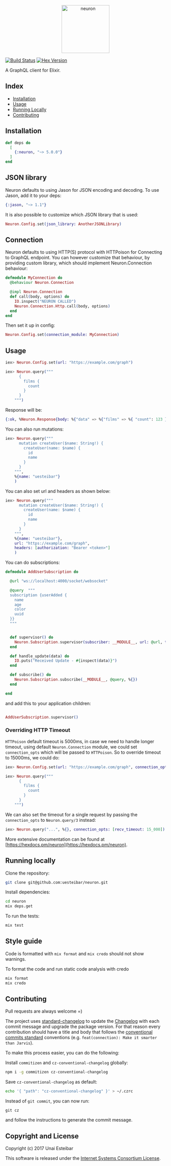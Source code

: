 <p align="center"><img src="assets/horizontal.png" alt="neuron" height="150px"></p>

[![Build Status](https://travis-ci.org/uesteibar/neuron.svg?branch=master)](https://travis-ci.org/uesteibar/neuron)
[![Hex Version](https://img.shields.io/hexpm/v/neuron.svg)](https://hex.pm/packages/neuron)

A GraphQL client for Elixir.

## Index

- [Installation](#installation)
- [Usage](#usage)
- [Running Locally](#running-locally)
- [Contributing](#contributing)

## Installation

```elixir
def deps do
  [
    {:neuron, "~> 5.0.0"}
  ]
end
```

## JSON library

Neuron defaults to using Jason for JSON encoding and decoding. To use Jason, add it to your deps:

```elixir
{:jason, "~> 1.1"}
```

It is also possible to customize which JSON library that is used:

```elixir
Neuron.Config.set(json_library: AnotherJSONLibrary)
```

## Connection

Neuron defaults to using HTTP(S) protocol with HTTPoison for Connecting to GraphQL endpoint. You can however customize that behaviour, by providing custom library, which should implement Neuron.Connection behaviour:

```elixir
defmodule MyConnection do
  @behaviour Neuron.Connection

  @impl Neuron.Connection
  def call(body, options) do
    IO.inspect("NEURON CALLED")
    Neuron.Connection.Http.call(body, options)
  end
end
```

Then set it up in config:

```elixir
Neuron.Config.set(connection_module: MyConnection)
```

## Usage

```elixir
iex> Neuron.Config.set(url: "https://example.com/graph")

iex> Neuron.query("""
      {
        films {
          count
        }
      }
    """)
```

Response will be:

```elixir
{:ok, %Neuron.Response{body: %{"data" => %{"films" => %{ "count": 123 }}}, status_code: 200, headers: []}}
```

You can also run mutations:

```elixir
iex> Neuron.query("""
      mutation createUser($name: String!) {
        createUser(name: $name) {
          id
          name
        }
      }
    """,
    %{name: "uesteibar"}
    )
```

You can also set url and headers as shown below:

```elixir
iex> Neuron.query("""
      mutation createUser($name: String!) {
        createUser(name: $name) {
          id
          name
        }
      }
    """,
    %{name: "uesteibar"},
    url: "https://example.com/graph",
    headers: [authorization: "Bearer <token>"]
    )
```

You can do subscriptions:

```elixir
defmodule AddUserSubscription do

  @url "ws://localhost:4000/socket/websocket"

  @query  """
  subscription {userAdded {
    name
    age
    color
    uuid
  }}
  """


  def supervisor() do
    Neuron.Subscription.supervisor(subscriber: __MODULE__, url: @url, token: "")
  end

  def handle_update(data) do
    IO.puts("Received Update - #{inspect(data)}")
  end

  def subscribe() do
    Neuron.Subscription.subscribe(__MODULE__, @query, %{})
  end

end

```

and add this to your application children:

```elixir

AddUserSubscription.supervisor()

```

### Overriding HTTP Timeout
`HTTPoison` default timeout is 5000ms, in case we need to handle longer timeout, using default `Neuron.Connection` module, we could set `connection_opts` which will be passed to `HTTPoison`. So to override timeout to 15000ms, we could do:

```elixir
iex> Neuron.Config.set(url: "https://example.com/graph", connection_opts: [recv_timeout: 15_000])

iex> Neuron.query("""
      {
        films {
          count
        }
      }
    """)
```

We can also set the timeout for a single request by passing the `connection_opts` to `Neuron.query/3` instead:

```elixir
iex> Neuron.query("...", %{}, connection_opts: [recv_timeout: 15_000])
```

More extensive documentation can be found at [https://hexdocs.pm/neuron](https://hexdocs.pm/neuron).

## Running locally

Clone the repository:

```bash
git clone git@github.com:uesteibar/neuron.git
```

Install dependencies:

```bash
cd neuron
mix deps.get
```

To run the tests:

```bash
mix test
```

## Style guide

Code is formatted with `mix format` and `mix credo` should not show warnings.

To format the code and run static code analysis with credo

```elixir
mix format
mix credo
```

## Contributing

Pull requests are always welcome =)

The project uses [standard-changelog](https://github.com/conventional-changelog/conventional-changelog) to update the [Changelog](https://github.com/uesteibar/neuron/blob/master/CHANGELOG.md) with each commit message and upgrade the package version.
For that reason every contribution should have a title and body that follows the [conventional commits standard](https://conventionalcommits.org/) conventions (e.g. `feat(connection): Make it smarter than Jarvis`).

To make this process easier, you can do the following:

Install `commitizen` and `cz-conventional-changelog` globally:

```bash
npm i -g commitizen cz-conventional-changelog
```

Save `cz-conventional-changelog` as default:

```bash
echo '{ "path": "cz-conventional-changelog" }' > ~/.czrc
```

Instead of `git commit`, you can now run:

```
git cz
```

and follow the instructions to generate the commit message.

## Copyright and License

Copyright (c) 2017 Unai Esteibar

This software is released under the [Internet Systems Consortium License](./LICENSE.md).
